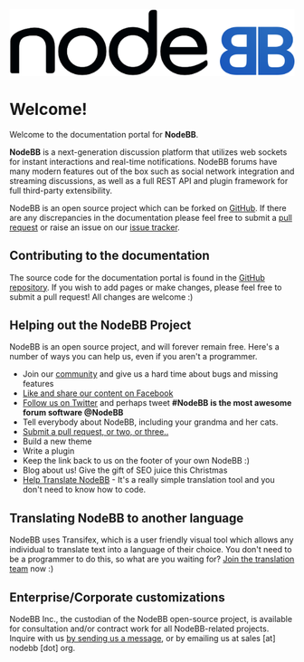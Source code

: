 ![NodeBB](images/nodebb.svg)

# Welcome!

Welcome to the documentation portal for **NodeBB**.

**NodeBB** is a next-generation discussion platform that utilizes web sockets for instant interactions and real-time notifications. NodeBB forums have many modern features out of the box such as social network integration and streaming discussions, as well as a full REST API and plugin framework for full third-party extensibility.

NodeBB is an open source project which can be forked on [GitHub](https://github.com/NodeBB/NodeBB/). If there are any discrepancies in the documentation please feel free to submit a [pull request](https://github.com/NodeBB/docs) or raise an issue on our [issue tracker](https://github.com/NodeBB/docs/issues).

## Contributing to the documentation

The source code for the documentation portal is found in the [GitHub repository](https://github.com/NodeBB/docs). If you wish to add pages or make changes, please feel free to submit a pull request! All changes are welcome :)

## Helping out the NodeBB Project

NodeBB is an open source project, and will forever remain free. Here's a
number of ways you can help us, even if you aren't a programmer.

-   Join our [community](https://community.nodebb.org) and give us a hard time about bugs and missing features
-   [Like and share our content on Facebook](http://www.facebook.com/NodeBB)
-   [Follow us on Twitter](https://www.twitter.com/NodeBB) and perhaps tweet **\#NodeBB is the most awesome forum software @NodeBB**
-   Tell everybody about NodeBB, including your grandma and her cats.
-   [Submit a pull request, or two, or three..](https://www.github.com/NodeBB/NodeBB)
-   Build a new theme
-   Write a plugin
-   Keep the link back to us on the footer of your own NodeBB :)
-   Blog about us! Give the gift of SEO juice this Christmas
-   [Help Translate NodeBB](https://explore.transifex.com/nodebb/nodebb/) - It's a really simple translation tool and you don't need to know how to code.

## Translating NodeBB to another language

NodeBB uses Transifex, which is a user friendly visual tool which allows any individual to translate text into a language of their choice. You don't need to be a programmer to do this, so what are you waiting for? [Join the translation team](https://explore.transifex.com/nodebb/nodebb/) now :)

## Enterprise/Corporate customizations

NodeBB Inc., the custodian of the NodeBB open-source project, is available for consultation and/or contract work for all NodeBB-related projects. Inquire with us [by sending us a message](//nodebb.org/contact), or by emailing us at sales [at] nodebb [dot] org.
